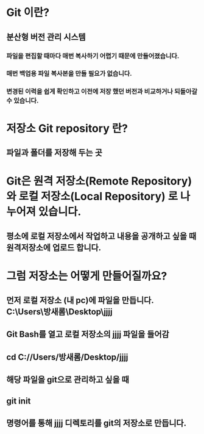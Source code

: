 
# Git 이란?
## 분산형 버전 관리 시스템
### 파일을 편집할 때마다 매번 복사하기 어렵기 때문에 만들어졌습니다. 
### 매번 백업용 파일 복사본을 만들 필요가 없습니다.
### 변경된 이력을 쉽게 확인하고 이전에 저장 했던 버전과 비교하거나 되돌아갈 수 있습니다.

# 저장소 Git repository 란?
## 파일과 폴더를 저장해 두는 곳

# Git은 원격 저장소(Remote Repository) 와 로컬 저장소(Local Repository) 로 나누어져 있습니다.
## 평소에 로컬 저장소에서 작업하고 내용을 공개하고 싶을 때 원격저장소에 업로드 합니다.

# 그럼 저장소는 어떻게 만들어질까요? 
## 먼저 로컬 저장소 (내 pc)에 파일을 만듭니다. C:\Users\방새롬\Desktop\jjjj
## Git Bash를 열고 로컬 저장소의 jjjj 파일을 들어감
## cd C://Users/방새롬/Desktop/jjjj
## 해당 파일을 git으로 관리하고 싶을 때 
## git init 
## 명령어를 통해 jjjj 디렉토리를 git의 저장소로 만듭니다.
